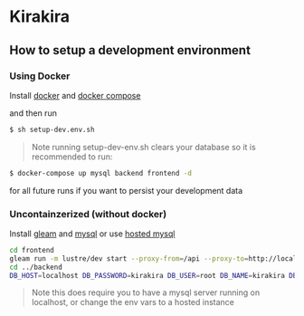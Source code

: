 # Kirakira

## How to setup a development environment

### Using Docker

Install [docker](https://docs.docker.com/) and
[docker compose](https://docs.docker.com/compose/)

and then run

```sh
$ sh setup-dev.env.sh
```

> Note running setup-dev-env.sh clears your database so it is recommended
> to run:

```sh
$ docker-compose up mysql backend frontend -d
```

for all future runs if you want to persist your development data

### Uncontainzerized (without docker)

Install [gleam](https://gleam.run/getting-started/install.html) and
[mysql](https://dev.mysql.com/doc/refman/8.0/en/installing.html) or use
[hosted mysql](https://planetscale.com/)

```sh
cd frontend
gleam run -m lustre/dev start --proxy-from=/api --proxy-to=http://localhost:8001/api
cd ../backend
DB_HOST=localhost DB_PASSWORD=kirakira DB_USER=root DB_NAME=kirakira DB_PORT=3306 gleam run
```

> Note this does require you to have a mysql server running on localhost,
> or change the env vars to a hosted instance
